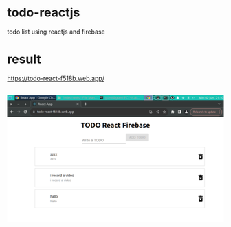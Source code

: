 # todo-reactjs
todo list using reactjs and firebase

# result
https://todo-react-f518b.web.app/
<br><br>

![](zz.png)
